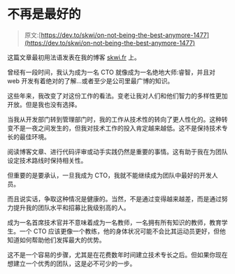 # 不再是最好的

> 原文:[https://dev.to/skwi/on-not-being-the-best-anymore-1477](https://dev.to/skwi/on-not-being-the-best-anymore-1477)

这篇文章最初用法语发表在我的博客 [skwi.fr](https://skwi.fr/2019/07/23/accepter-d-etre-depasse/) 上。

曾经有一段时间，我认为成为一名 CTO 就像成为一名绝地大师:睿智，并且对 web 开发有着绝对的了解...或者至少是公司里最广博的知识。

这些年来，我改变了对这份工作的看法。变老让我对人们和他们智力的多样性更加开放。但是我也没有选择。

当我从开发部门转到管理部门时，我的工作从技术性的转向了更人性化的。这种转变不是一夜之间发生的，但我对技术工作的投入肯定越来越低。这不是保持技术专长的最佳环境。

阅读博客文章、进行代码评审或动手实践仍然是重要的事情。这有助于我在为团队设定技术路线时保持相关性。

但重要的是要承认，一旦我成为 CTO，我就不能继续成为团队中最好的开发人员。

而且说实话，争取这种情况是健康的。当然，不是通过变得越来越差，而是通过努力提升我的团队水平和招募比我级别高的人。

成为一名首席技术官并不意味着成为一名教师，一名拥有所有知识的教师，教育学生。一个 CTO 应该更像一个教练，他的身体状况可能不会比其运动员更好，但他知道如何帮助他们发挥最大的优势。

这不是一个容易的步骤，尤其是在花费数年时间建立技术专长之后。但如果你现在想建立一个优秀的团队，这是必不可少的一步。